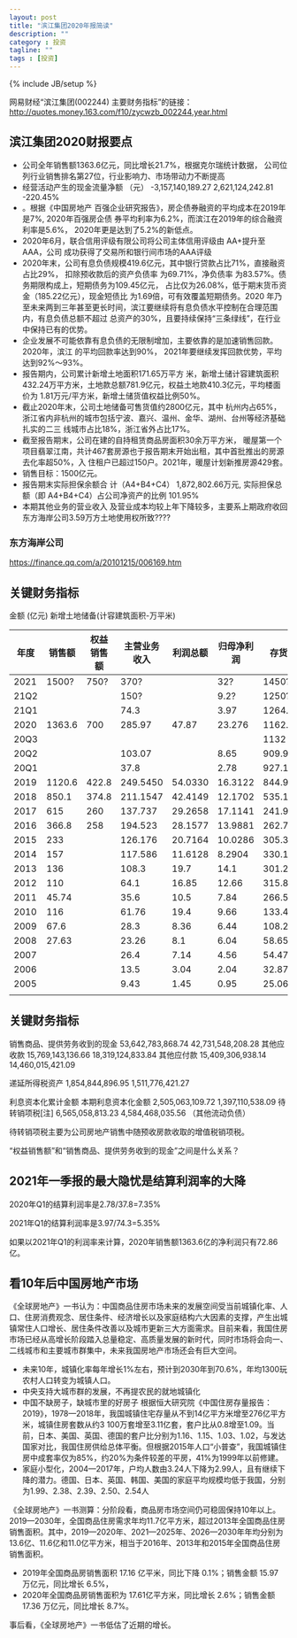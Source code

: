 ```yaml
---
layout: post
title: "滨江集团2020年报简读"
description: ""
category : 投资
tagline: ""
tags : [投资]
---
```

{% include JB/setup %}


网易财经“滨江集团(002244) 主要财务指标”的链接：
http://quotes.money.163.com/f10/zycwzb_002244,year.html


## 滨江集团2020财报要点

* 公司全年销售额1363.6亿元，同比增长21.7%，根据克尔瑞统计数据，
公司位列行业销售排名第27位，行业影响力、市场带动力不断提高
* 经营活动产生的现金流量净额
（元）
-3,157,140,189.27 2,621,124,242.81 -220.45%
* 。根据《中国房地产
百强企业研究报告》，房企债券融资的平均成本在2019年是7%, 2020年百强房企债
券平均利率为6.2%，而滨江在2019年的综合融资利率是5.6%，
2020年更是达到了5.2%的新低点。
* 2020年6月，联合信用评级有限公司将公司主体信用评级由 AA+提升至AAA，公司
成功获得了交易所和银行间市场的AAA评级
* 2020年末，公司有息负债规模419.6亿元，其中银行贷款占比71%，直接融资占比29%，
扣除预收款后的资产负债率 为69.71%，净负债率 为83.57%。债务期限构成上，短期债务为109.45亿元，
占比仅为26.08%，低于期末货币资金（185.22亿元），现金短债比 为1.69倍，可有效覆盖短期债务。2020
年乃至未来两到三年甚至更长时间，滨江要继续将有息负债水平控制在合理范围内，有息负债总额不超过
总资产的30%，且要持续保持“三条绿线”，在行业中保持已有的优势。
* 企业发展不可能依靠有息负债的无限制增加，主要依靠的是加速销售回款。2020年，滨江
的平均回款率达到90%， 2021年要继续发挥回款优势，平均达到92%～93%。
* 报告期内，公司累计新增土地面积171.65万平方
米，新增土储计容建筑面积432.24万平方米，土地款总额781.9亿元，权益土地款410.3亿元，平均楼面价为
1.81万元/平方米，新增土储货值权益比例50%。
* 截止2020年末，公司土地储备可售货值约2800亿元，其中
杭州内占65%，浙江省内非杭州的城市包括宁波、嘉兴、温州、金华、湖州、台州等经济基础扎实的二三
线城市占比18%，浙江省外占比17%。
* 截至报告期末，公司在建的自持租赁商品房面积30余万平方米，
暖屋第一个项目翡翠江南，共计467套房源也于报告期末开始出租，其中首批推出的房源去化率超50%，入
住租户已超过150户。2021年，暖屋计划新推房源429套。
* 销售目标：1500亿元。
* 报告期末实际担保余额合
计（A4+B4+C4）
1,872,802.66万元, 实际担保总额（即 A4+B4+C4）占公司净资产的比例 101.95%
* 本期其他业务的营业收入
及营业成本均较上年下降较多，主要系上期政府收回东方海岸公司3.59万方土地使用权所致????

### 东方海岸公司
https://finance.qq.com/a/20101215/006169.htm


## 关键财务指标

金额 (亿元)
新增土地储备(计容建筑面积-万平米)

| 年度 | 销售额 | 权益销售额 | 主营业务收入 | 利润总额 | 归母净利润 |   存货  | 预收款项 |新增土地储备 |
| ---- | ----- | --------- | ----------- | -------  | --------- | ------ | ------ |----------- |
| 2021 | 1500?  |  750?    |   370?      |          |  32?      | 1450?  | 950?   |            |
| 21Q2 |        |          |   150?      |          |  9.2?     | 1250?  | 900?   |            |
| 21Q1 |        |          |   74.3      |          |  3.97     | 1264.8 | 818.13 |            |
| 2020 | 1363.6 |  700     |   285.97    |  47.87   |  23.276   | 1162.6 | 728.14 |  432.24    |
| 20Q3 |        |          |             |          |           | 1132   | 818.62 |            |
| 20Q2 |        |          |   103.07    |          |  8.65     | 909.9  | 690    |            |
| 20Q1 |        |          |   37.8      |          |  2.78     | 927.1  | 597.32 |            |
| 2019 | 1120.6 |  422.8   |   249.5450  |  54.0330 |  16.3122  | 844.94 | 555.96 |  295.3867  |
| 2018 | 850.1  |  374.8   |   211.1547  |  42.4149 |  12.1702  | 535.14 | 252.47 |  346.97    |
| 2017 | 615    |  260     |   137.737   |  29.2658 |  17.1141  | 241.9  | 255.79 |  200.45    |
| 2016 | 366.8  |  258     |   194.523   |  28.1577 |  13.9881  | 262.78 | 198.63 |            |
| 2015 | 233    |          |   126.176   |  20.7164 |  10.0286  | 305.35 | 175.99 |            |
| 2014 | 157    |          |   117.586   |  11.6128 |   8.2904  | 330.1  | 134.69 |            |
| 2013 | 136    |          |   108.3     |  19.7    |   14.1    | 301.2  | 168.4  |            |
| 2012 | 110    |          |   64.1      |  16.85   |   12.66   | 315.8  | 172.8  |            |
| 2011 | 45.74  |          |   35.6      |  10.5    |   7.84    | 266.5  | 147.1  |            |
| 2010 | 116    |          |   61.76     |  19.4    |   9.66    | 133.4  | 124.4  |            |
| 2009 | 67.6   |          |   28.3      |  8.36    |   6.44    | 108.2  | 71.6   |            |
| 2008 | 27.63  |          |   23.26     |  8.1     |   6.04    | 58.65  | 42.6   |            |
| 2007 |        |          |   26.4      |  7.14    |   4.56    | 54.47  | 39.0   |            |
| 2006 |        |          |   13.5      |  3.04    |   2.04    | 32.87  | 28.1   |            |
| 2005 |        |          |   9.43      |  1.45    |   0.95    | 25.06  | 17.68  |            |
| | | | | | | | |



## 关键财务指标
销售商品、提供劳务收到的现金 53,642,783,868.74   42,731,548,208.28
其他应收款 15,769,143,136.66    18,319,124,833.84
其他应付款 15,409,306,938.14     14,460,015,421.09

递延所得税资产 1,854,844,896.95     1,511,776,421.27


利息资本化累计金额 本期利息资本化金额   2,505,063,109.72     1,397,110,538.09
待转销项税[注] 6,565,058,813.23     4,584,468,035.56  （其他流动负债）

待转销项税主要为公司房地产销售中随预收房款收取的增值税销项税。

“权益销售额”和“销售商品、提供劳务收到的现金”之间是什么关系？

## 2021年一季报的最大隐忧是结算利润率的大降
2020年Q1的结算利润率是2.78/37.8=7.35%

2021年Q1的结算利润率是3.97/74.3=5.35%

如果以2021年Q1的利润率来计算，2020年销售额1363.6亿的净利润只有72.86亿。


## 看10年后中国房地产市场

《全球房地产》一书认为：中国商品住房市场未来的发展空间受当前城镇化率、人口、住房消费观念、居住条件、经济增长以及家庭结构六大因素的支撑，产生出城镇常住人口增长、居住条件改善以及城市更新三大方面需求。目前来看，我国住房市场已经从高增长阶段踏入总量稳定、高质量发展的新时代，同时市场将会向一、二线城市和主要城市群集中，未来我国房地产市场还会有巨大空间。

* 未来10年，城镇化率每年增长1%左右，预计到2030年到70.6%，年均1300玩农村人口转变为城镇人口。
* 中央支持大城市群的发展，不再提农民的就地城镇化
* 中国不缺房子，缺城市里的好房子
    根据恒大研究院《中国住房存量报告：2019》，1978—2018年，我国城镇住宅存量从不到14亿平方米增至276亿平方米，城镇住房套数从约3 100万套增至3.11亿套，套户比从0.8增至1.09。当前，日本、美国、英国、德国的套户比分别为1.16、1.15、1.03、1.02，与发达国家对比，我国住房供给总体平衡。但根据2015年人口“小普查”，我国城镇住房中成套率仅为85%，约20%为条件较差的平房，41%为1999年以前修建。
* 家庭小型化，2004—2017年，户均人数由3.24人下降为2.99人，且有继续下降的潜力。德国、日本、英国、韩国、美国的家庭平均规模均低于我国，分别为1.99、2.38、2.39、2.50、2.54人


《全球房地产》一书测算：分阶段看，商品房市场空间仍可稳固保持10年以上。2019—2030年，全国商品住房需求年均11.7亿平方米，超过2013年全国商品住房销售面积。其中，2019—2020年、2021—2025年、2026—2030年年均分别为13.6亿、11.6亿和11.0亿平方米，相当于2016年、2013年和2015年全国商品住房销售面积。

* 2019年全国商品房销售面积 17.16 亿平米，同比下降 0.1%；销售金额 15.97 万亿元，同比增长 6.5%，
* 2020年全国商品房销售面积为 17.61亿平方米，同比增长 2.6%；销售金额 17.36 万亿元，同比增长 8.7%。

事后看，《全球房地产》一书低估了近期的增长。
